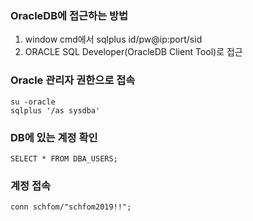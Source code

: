 ### OracleDB에 접근하는 방법
1. window cmd에서 sqlplus id/pw@ip:port/sid
2. ORACLE SQL Developer(OracleDB Client Tool)로 접근

### Oracle 관리자 권한으로 접속
```
su -oracle
sqlplus '/as sysdba'
```

### DB에 있는 계정 확인
```
SELECT * FROM DBA_USERS;
```

### 계정 접속
```
conn schfom/"schfom2019!!";
```

